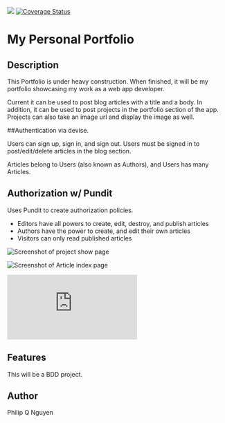 ![](https://travis-ci.org/philipqnguyen/portfolio.svg?branch=master)
[![Coverage Status](https://coveralls.io/repos/philipqnguyen/portfolio/badge.png?branch=master)](https://coveralls.io/r/philipqnguyen/portfolio?branch=master)

# My Personal Portfolio

## Description

This Portfolio is under heavy construction. When finished, it will be my portfolio showcasing my work as a web app developer.

Current it can be used to post blog articles with a title and a body. In addition, it can be used to post projects in the portfolio section of the app. Projects can also take an image url and display the image as well.

##Authentication via devise.

Users can sign up, sign in, and sign out. Users must be signed in to post/edit/delete articles in the blog section.

Articles belong to Users (also known as Authors), and Users has many Articles.

## Authorization w/ Pundit

Uses Pundit to create authorization policies.

- Editors have all powers to create, edit, destroy, and publish articles
- Authors have the power to create, and edit their own articles
- Visitors can only read published articles

![](http://i6.photobucket.com/albums/y242/ffmegaman/ScreenShot2014-09-22at113932PM.png "Screenshot of project show page")

![](http://i6.photobucket.com/albums/y242/ffmegaman/ScreenShot2014-09-18at125120AM.png "Screenshot of Article index page")

![](http://s6.photobucket.com/user/ffmegaman/media/ScreenShot2014-09-22at113556PM.png.html "Screenshot of homepage")

## Features

This will be a BDD project.

## Author

Philip Q Nguyen
